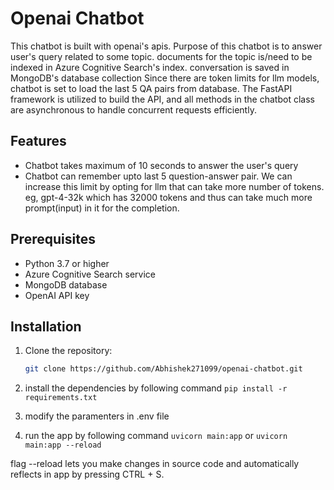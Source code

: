 # Openai Chatbot

This chatbot is built with openai's apis. Purpose of this chatbot is to answer user's query related to some topic. 
documents for the topic is/need to be indexed in Azure Cognitive Search's index.
conversation is saved in MongoDB's database collection
Since there are token limits for llm models, chatbot is set to load the last 5 QA pairs from database.
The FastAPI framework is utilized to build the API, and all methods in the chatbot class are asynchronous to handle concurrent requests efficiently.

## Features

- Chatbot takes maximum of 10 seconds to answer the user's query
- Chatbot can remember upto last 5 question-answer pair. We can increase this limit by opting for llm that can take more number of tokens.
  eg, gpt-4-32k which has 32000 tokens and thus can take much more prompt(input) in it for the completion.

## Prerequisites
- Python 3.7 or higher
- Azure Cognitive Search service
- MongoDB database
- OpenAI API key


## Installation

1. Clone the repository:

   ```bash
   git clone https://github.com/Abhishek271099/openai-chatbot.git

2. install the dependencies by following command
    `pip install -r requirements.txt`

3. modify the paramenters in .env file

4. run the app by following command
    `uvicorn main:app`
or 
    `uvicorn main:app --reload`

  flag --reload lets you make changes in source code and automatically reflects in app by pressing CTRL + S.

